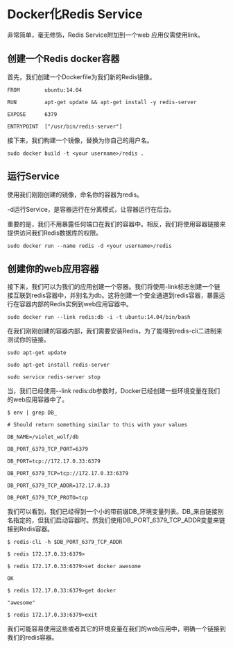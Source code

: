 # Docker化Redis Service

非常简单，毫无修饰，Redis Service附加到一个web 应用仅需使用link。

## 创建一个Redis docker容器

首先，我们创建一个Dockerfile为我们新的Redis镜像。

 

	FROM        ubuntu:14.04

	RUN         apt-get update && apt-get install -y redis-server

	EXPOSE      6379

	ENTRYPOINT  ["/usr/bin/redis-server"]

接下来，我们构建一个镜像，替换<your name>为你自己的用户名。

	sudo docker build -t <your username>/redis .

## 运行Service

使用我们刚刚创建的镜像，命名你的容器为redis。

-d运行Service，是容器运行在分离模式，让容器运行在后台。

重要的是，我们不用暴露任何端口在我们的容器中。相反，我们将使用容器链接来提供访问我们Redis数据库的权限。

	sudo docker run --name redis -d <your username>/redis

## 创建你的web应用容器

接下来，我们可以为我们的应用创建一个容器。我们将使用-link标志创建一个链接互联到redis容器中，并别名为db。这将创建一个安全通道到redis容器，暴露运行在容器内部的Redis实例到web应用容器中。

	sudo docker run --link redis:db -i -t ubuntu:14.04/bin/bash

在我们刚刚创建的容器内部，我们需要安装Redis，为了能得到redis-cli二进制来测试你的链接。

	sudo apt-get update

	sudo apt-get install redis-server

	sudo service redis-server stop

当，我们已经使用--link redis:db参数时，Docker已经创建一些环境变量在我们的web应用容器中了。

	$ env | grep DB_

	# Should return something similar to this with your values

	DB_NAME=/violet_wolf/db

	DB_PORT_6379_TCP_PORT=6379

	DB_PORT=tcp://172.17.0.33:6379

	DB_PORT_6379_TCP=tcp://172.17.0.33:6379

	DB_PORT_6379_TCP_ADDR=172.17.0.33

	DB_PORT_6379_TCP_PROTO=tcp

我们可以看到，我们已经得到一个小的带前缀DB_环境变量列表。DB_来自链接别名指定的，但我们启动容器时。然我们使用DB_PORT_6379_TCP_ADDR变量来链接到Redis容器。

	$ redis-cli -h $DB_PORT_6379_TCP_ADDR

	$ redis 172.17.0.33:6379>

	$ redis 172.17.0.33:6379>set docker awesome

	OK

	$ redis 172.17.0.33:6379>get docker

	"awesome"

	$ redis 172.17.0.33:6379>exit

我们可能容易使用这些或者其它的环境变量在我们的web应用中，明确一个链接到我们的redis容器。